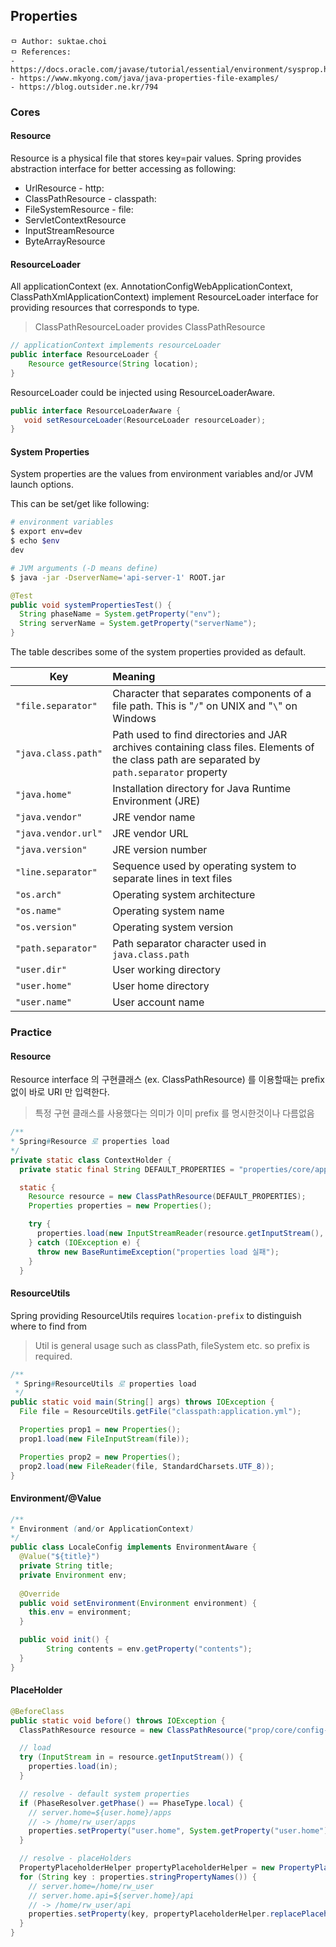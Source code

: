 ## Properties

```
ㅁ Author: suktae.choi
ㅁ References:
- https://docs.oracle.com/javase/tutorial/essential/environment/sysprop.html
- https://www.mkyong.com/java/java-properties-file-examples/
- https://blog.outsider.ne.kr/794
```

### Cores

#### Resource

Resource is a physical file that stores key=pair values. Spring provides abstraction interface for better accessing as following:

- UrlResource - http:
- ClassPathResource - classpath:
- FileSystemResource - file:
- ServletContextResource
- InputStreamResource
- ByteArrayResource

#### ResourceLoader

All applicationContext (ex. AnnotationConfigWebApplicationContext, ClassPathXmlApplicationContext) implement ResourceLoader interface for providing resources that corresponds to type.

> ClassPathResourceLoader provides ClassPathResource

```java
// applicationContext implements resourceLoader
public interface ResourceLoader {
    Resource getResource(String location);
}
```

ResourceLoader could be injected using ResourceLoaderAware.

```java
public interface ResourceLoaderAware {
   void setResourceLoader(ResourceLoader resourceLoader);
}
```

#### System Properties

System properties are the values from environment variables and/or JVM launch options.

This can be set/get like following:

```bash
# environment variables
$ export env=dev
$ echo $env
dev

# JVM arguments (-D means define)
$ java -jar -DserverName='api-server-1' ROOT.jar
```

```java
@Test
public void systemPropertiesTest() {
  String phaseName = System.getProperty("env");
  String serverName = System.getProperty("serverName");
}
```

The table describes some of the system properties provided as default.

| Key                 | Meaning                                                      |
| ------------------- | :----------------------------------------------------------- |
| `"file.separator"`  | Character that separates components of a file path. This is "`/`" on UNIX and "`\`" on Windows |
| `"java.class.path"` | Path used to find directories and JAR archives containing class files. Elements of the class path are separated by `path.separator` property |
| `"java.home"`       | Installation directory for Java Runtime Environment (JRE)    |
| `"java.vendor"`     | JRE vendor name                                              |
| `"java.vendor.url"` | JRE vendor URL                                               |
| `"java.version"`    | JRE version number                                           |
| `"line.separator"`  | Sequence used by operating system to separate lines in text files |
| `"os.arch"`         | Operating system architecture                                |
| `"os.name"`         | Operating system name                                        |
| `"os.version"`      | Operating system version                                     |
| `"path.separator"`  | Path separator character used in `java.class.path`           |
| `"user.dir"`        | User working directory                                       |
| `"user.home"`       | User home directory                                          |
| `"user.name"`       | User account name                                            |

### Practice

#### Resource

Resource interface 의 구현클래스 (ex. ClassPathResource) 를 이용할때는 prefix 없이 바로 URI 만 입력한다.

> 특정 구현 클래스를 사용했다는 의미가 이미 prefix 를 명시한것이나 다름없음

```java
/**
* Spring#Resource 로 properties load
*/
private static class ContextHolder {
  private static final String DEFAULT_PROPERTIES = "properties/core/application.properties";

  static {
    Resource resource = new ClassPathResource(DEFAULT_PROPERTIES);
    Properties properties = new Properties();

    try {
      properties.load(new InputStreamReader(resource.getInputStream(), StandardCharsets.UTF_8.name()));
    } catch (IOException e) {
      throw new BaseRuntimeException("properties load 실패");
    }
  }
```

#### ResourceUtils

Spring providing ResourceUtils requires `location-prefix` to distinguish where to find from

> Util is general usage such as classPath, fileSystem etc. so prefix is required.

```java
/**
 * Spring#ResourceUtils 로 properties load
 */
public static void main(String[] args) throws IOException {
  File file = ResourceUtils.getFile("classpath:application.yml");

  Properties prop1 = new Properties();
  prop1.load(new FileInputStream(file));

  Properties prop2 = new Properties();
  prop2.load(new FileReader(file, StandardCharsets.UTF_8));
}
```

#### Environment/@Value

```java
/**
* Environment (and/or ApplicationContext)
*/
public class LocaleConfig implements EnvironmentAware {
  @Value("${title}")
  private String title;
  private Environment env;
  
  @Override
  public void setEnvironment(Environment environment) {
    this.env = environment;
  }

  public void init() {
		String contents = env.getProperty("contents");
  }
}
```

#### PlaceHolder

```java
@BeforeClass
public static void before() throws IOException {
  ClassPathResource resource = new ClassPathResource("prop/core/config-default.properties");

  // load
  try (InputStream in = resource.getInputStream()) {
    properties.load(in);
  }

  // resolve - default system properties 
  if (PhaseResolver.getPhase() == PhaseType.local) {
    // server.home=${user.home}/apps
    // -> /home/rw_user/apps
    properties.setProperty("user.home", System.getProperty("user.home"));
  }

  // resolve - placeHolders
  PropertyPlaceholderHelper propertyPlaceholderHelper = new PropertyPlaceholderHelper(PlaceholderConfigurerSupport.DEFAULT_PLACEHOLDER_PREFIX, PlaceholderConfigurerSupport.DEFAULT_PLACEHOLDER_SUFFIX);
  for (String key : properties.stringPropertyNames()) {
    // server.home=/home/rw_user
    // server.home.api=${server.home}/api
    // -> /home/rw_user/api
    properties.setProperty(key, propertyPlaceholderHelper.replacePlaceholders(properties.getProperty(key), properties));
  }
}
```